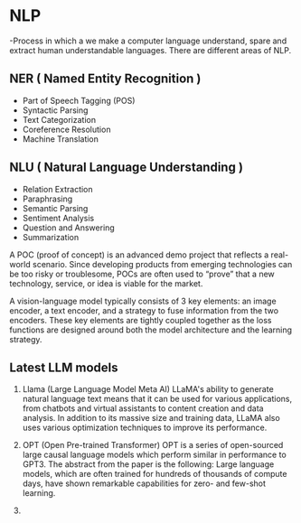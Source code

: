 # NLP
-Process in which a we make a computer language understand, spare and extract human understandable languages. There are different areas of NLP.

## NER ( Named Entity Recognition )
- Part of Speech Tagging (POS)
- Syntactic Parsing
- Text Categorization
- Coreference Resolution
- Machine Translation

## NLU ( Natural Language Understanding )
- Relation Extraction
- Paraphrasing
- Semantic Parsing
- Sentiment Analysis
- Question and Answering
- Summarization


A POC (proof of concept) is an advanced demo project that reflects a real-world scenario. Since developing products from emerging technologies can be too risky or troublesome, POCs are often used to “prove” that a new technology, service, or idea is viable for the market.

A vision-language model typically consists of 3 key elements: an image encoder, a text encoder, and a strategy to fuse information from the two encoders. These key elements are tightly coupled together as the loss functions are designed around both the model architecture and the learning strategy.

## Latest LLM models
1. Llama (Large Language Model Meta AI)
LLaMA's ability to generate natural language text means that it can be used for various applications, from chatbots and virtual assistants to content creation and data analysis. In addition to its massive size and training data, LLaMA also uses various optimization techniques to improve its performance.

2. OPT (Open Pre-trained Transformer)
OPT is a series of open-sourced large causal language models which perform similar in performance to GPT3. The abstract from the paper is the following: Large language models, which are often trained for hundreds of thousands of compute days, have shown remarkable capabilities for zero- and few-shot learning.

3. 
